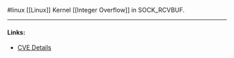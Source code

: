 #linux 
[[Linux]] Kernel [[Integer Overflow]] in SOCK_RCVBUF.

---
#### Links:
- [CVE Details](https://www.cvedetails.com/cve/CVE-2020-29661/)
